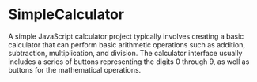 # SimpleCalculator

A simple JavaScript calculator project typically involves creating a basic calculator that can perform basic arithmetic operations such as addition, subtraction, multiplication, and division. The calculator interface usually includes a series of buttons representing the digits 0 through 9, as well as buttons for the mathematical operations.
